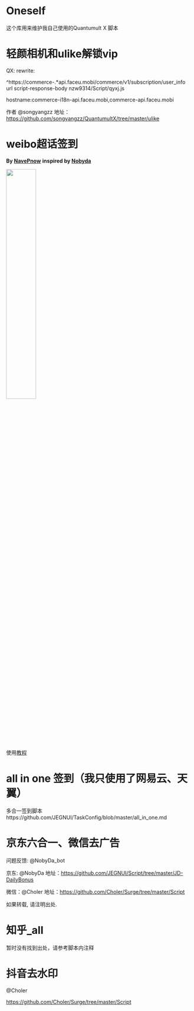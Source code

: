 # Oneself

这个库用来维护我自己使用的Quantumult X 脚本

# 轻颜相机和ulike解锁vip

QX: rewrite:

^https://commerce-.*api.faceu.mobi/commerce/v1/subscription/user_info url script-response-body nzw9314/Script/qyxj.js

hostname:commerce-i18n-api.faceu.mobi,commerce-api.faceu.mobi

作者 @songyangzz 地址： https://github.com/songyangzz/QuantumultX/tree/master/ulike

# weibo超话签到
**By [NavePnow](https://github.com/NavePnow)**
**inspired by [Nobyda](https://t.me/nubida)**

<img src="https://cdn.jsdelivr.net/gh/NavePnow/blog_photo@private/IMG_1189.JPG" height="40%" width="40%">

使用[教程](https://nave.work/微博超话自动签到脚本.html)

# all in one 签到（我只使用了网易云、天翼）


多合一签到脚本https://github.com/JEGNUI/TaskConfig/blob/master/all_in_one.md

# 京东六合一、微信去广告

问题反馈: @NobyDa_bot

京东: @NobyDa 地址：https://github.com/JEGNUI/Script/tree/master/JD-DailyBonus

微信：@Choler 地址：https://github.com/Choler/Surge/tree/master/Script

如果转载, 请注明出处.

# 知乎_all

暂时没有找到出处，请参考脚本内注释

# 抖音去水印

@Choler

https://github.com/Choler/Surge/tree/master/Script
